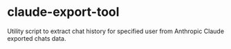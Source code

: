 # claude-export-tool
Utility script to extract chat history for specified user from Anthropic Claude exported chats data.
